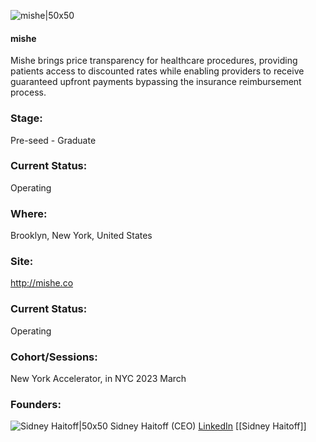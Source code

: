 

![mishe|50x50](http://apimg.techstars.com/sf/accounts/logo/Logo_a507aab0fa0ad607447b27f27.png)

#### mishe
Mishe brings price transparency for healthcare procedures, providing patients access to discounted rates while enabling providers to receive guaranteed upfront payments bypassing the insurance reimbursement process.

### Stage: 
Pre-seed - Graduate 

### Current Status: 
Operating

### Where:
Brooklyn, New York, United States

### Site:
http://mishe.co





### Current Status: 
Operating

### Cohort/Sessions: 
New York Accelerator, in NYC 2023 March

### Founders: 

![Sidney Haitoff|50x50]() Sidney Haitoff (CEO) [LinkedIn](https://linkedin.com/in/sidneyhaitoff) [[Sidney Haitoff]]


